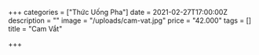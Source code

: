 +++
categories = ["Thức Uống Pha"]
date = 2021-02-27T17:00:00Z
description = ""
image = "/uploads/cam-vat.jpg"
price = "42.000"
tags = []
title = "Cam Vắt"

+++
